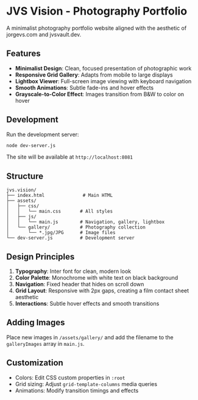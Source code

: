 # JVS Vision - Photography Portfolio

A minimalist photography portfolio website aligned with the aesthetic of jorgevs.com and jvsvault.dev.

## Features

- **Minimalist Design**: Clean, focused presentation of photographic work
- **Responsive Grid Gallery**: Adapts from mobile to large displays
- **Lightbox Viewer**: Full-screen image viewing with keyboard navigation
- **Smooth Animations**: Subtle fade-ins and hover effects
- **Grayscale-to-Color Effect**: Images transition from B&W to color on hover

## Development

Run the development server:
```bash
node dev-server.js
```

The site will be available at `http://localhost:8081`

## Structure

```
jvs.vision/
├── index.html              # Main HTML
├── assets/
│   ├── css/
│   │   └── main.css       # All styles
│   ├── js/
│   │   └── main.js        # Navigation, gallery, lightbox
│   └── gallery/           # Photography collection
│       └── *.jpg/JPG      # Image files
└── dev-server.js          # Development server
```

## Design Principles

1. **Typography**: Inter font for clean, modern look
2. **Color Palette**: Monochrome with white text on black background
3. **Navigation**: Fixed header that hides on scroll down
4. **Grid Layout**: Responsive with 2px gaps, creating a film contact sheet aesthetic
5. **Interactions**: Subtle hover effects and smooth transitions

## Adding Images

Place new images in `/assets/gallery/` and add the filename to the `galleryImages` array in `main.js`.

## Customization

- Colors: Edit CSS custom properties in `:root`
- Grid sizing: Adjust `grid-template-columns` media queries
- Animations: Modify transition timings and effects